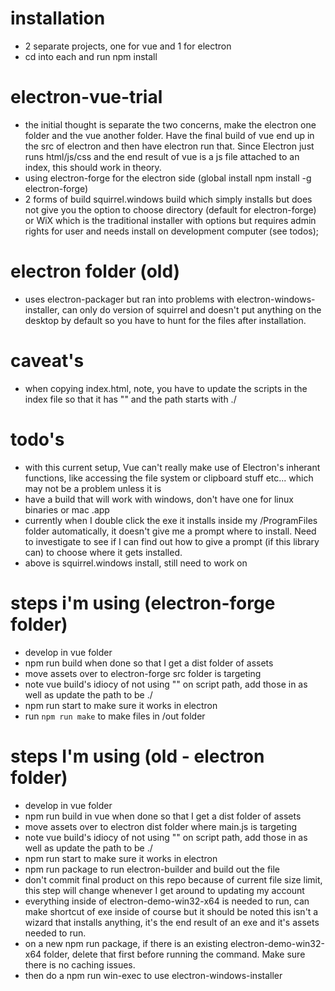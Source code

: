 # installation

- 2 separate projects, one for vue and 1 for electron
- cd into each and run npm install

# electron-vue-trial

- the initial thought is separate the two concerns, make the electron one folder and the vue another folder. Have the final build of vue end up in the src of electron and then have electron run that. Since Electron just runs html/js/css and the end result of vue is a js file attached to an index, this should work in theory.
- using electron-forge for the electron side (global install npm install -g electron-forge)
- 2 forms of build squirrel.windows build which simply installs but does not give you the option to choose directory (default for electron-forge) or WiX which is the traditional installer with options but requires admin rights for user and needs install on development computer (see todos);

# electron folder (old)

- uses electron-packager but ran into problems with electron-windows-installer, can only do version of squirrel and doesn't put anything on the desktop by default so you have to hunt for the files after installation.

# caveat's

- when copying index.html, note, you have to update the scripts in the index file so that it has "" and the path starts with ./

# todo's

- with this current setup, Vue can't really make use of Electron's inherant functions, like accessing the file system or clipboard stuff etc... which may not be a problem unless it is
- have a build that will work with windows, don't have one for linux binaries or mac .app
- currently when I double click the exe it installs inside my /ProgramFiles folder automatically, it doesn't give me a prompt where to install. Need to investigate to see if I can find out how to give a prompt (if this library can) to choose where it gets installed.
- above is squirrel.windows install, still need to work on

# steps i'm using (electron-forge folder)

- develop in vue folder
- npm run build when done so that I get a dist folder of assets
- move assets over to electron-forge src folder is targeting
- note vue build's idiocy of not using "" on script path, add those in as well as update the path to be ./
- npm run start to make sure it works in electron
- run `npm run make` to make files in /out folder

# steps I'm using (old - electron folder)

- develop in vue folder
- npm run build in vue when done so that I get a dist folder of assets
- move assets over to electron dist folder where main.js is targeting
- note vue build's idiocy of not using "" on script path, add those in as well as update the path to be ./
- npm run start to make sure it works in electron
- npm run package to run electron-builder and build out the file
- don't commit final product on this repo because of current file size limit, this step will change whenever I get around to updating my account
- everything inside of electron-demo-win32-x64 is needed to run, can make shortcut of exe inside of course but it should be noted this isn't a wizard that installs anything, it's the end result of an exe and it's assets needed to run.
- on a new npm run package, if there is an existing electron-demo-win32-x64 folder, delete that first before running the command. Make sure there is no caching issues.
- then do a npm run win-exec to use electron-windows-installer

